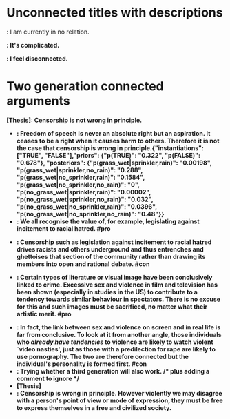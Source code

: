 # Unconnected titles with descriptions

<a>: I am currently in no relation.

<b>: It's complicated.

<c>: I feel disconnected.

# Two generation connected arguments

[Thesis]: Censorship is not wrong in principle.
 + <P1a>: Freedom of speech is never an absolute right but an aspiration. It ceases to be a right when it causes harm to others. Therefore it is not the case that censorship is wrong in principle.{"instantiations": ["TRUE", "FALSE"],"priors": {"p(TRUE)": "0.322", "p(FALSE)": "0.678"}, "posteriors": {"p(grass_wet|sprinkler,rain)": "0.00198", "p(grass_wet|sprinkler,no_rain)": "0.288", "p(grass_wet|no_sprinkler,rain)": "0.1584", "p(grass_wet|no_sprinkler,no_rain)": "0", "p(no_grass_wet|sprinkler,rain)": "0.00002", "p(no_grass_wet|sprinkler,no_rain)": "0.032", "p(no_grass_wet|no_sprinkler,rain)": "0.0396", "p(no_grass_wet|no_sprinkler,no_rain)": "0.48"}}
 + <P1b>: We all recognise the value of, for example, legislating against incitement to racial hatred. #pro
  - <C1b>: Censorship such as legislation against incitement to racial hatred drives racists and others underground and thus entrenches and ghettoises that section of the community rather than drawing its members into open and rational debate. #con
 + <P2>: Certain types of literature or visual image have been conclusively linked to crime. Excessive sex and violence in film and television has been shown (especially in studies in the US) to contribute to a tendency towards similar behaviour in spectators. There is no excuse for this and such images must be sacrificed, no matter what their artistic merit. #pro
  - <C2>: In fact, the link between sex and violence on screen and in real life is far from conclusive. To look at it from another angle, those individuals who _already have tendencies_ to violence are likely to watch violent `video nasties', just as those with a predilection for rape are likely to use pornography. The two are therefore connected but the individual's personality is formed first. #con
   - <C3>: Trying whether a third generation will also work. /* plus adding a comment to ignore <hallo> */
   - [Thesis]
 - <C1a>: Censorship is wrong in principle. However violently we may disagree with a person's point of view or mode of expression, they must be free to express themselves in a free and civilized society.



